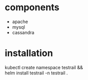 # components
- apache
- mysql
- cassandra

# installation
kubectl create namespace testrail && \
helm install testrail -n testrail .